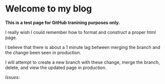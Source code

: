 # Welcome to my blog

<B>This is a test page for GitHub tranining purposes only.</B>

I really wish I could remember how to format and construct a proper html page.

I believe that there is about a 1 minute lag between merging the branch and the change been seen in production.

I will attempt to create a new branch with these change, merge the branch, delete, and view the updated page in production.


<i>Issues:</i>

